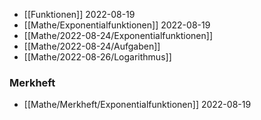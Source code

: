- [[Funktionen]] 2022-08-19
- [[Mathe/Exponentialfunktionen]] 2022-08-19
- [[Mathe/2022-08-24/Exponentialfunktionen]]
- [[Mathe/2022-08-24/Aufgaben]]
- [[Mathe/2022-08-26/Logarithmus]]


### Merkheft
- [[Mathe/Merkheft/Exponentialfunktionen]] 2022-08-19 